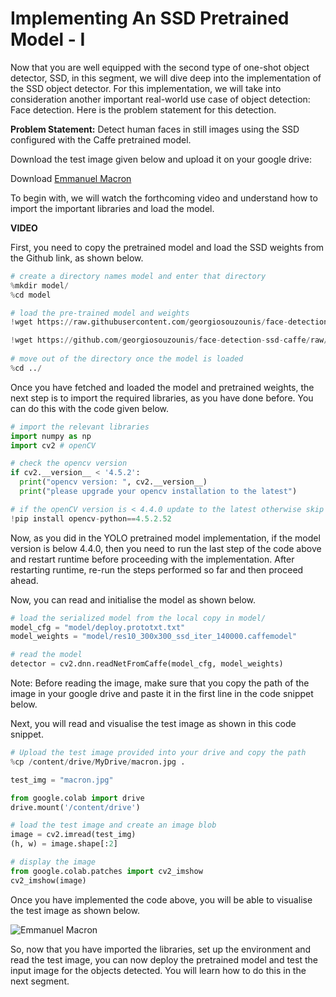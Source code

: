 # Implementing An SSD Pretrained Model - I

Now that you are well equipped with the second type of one-shot object detector, SSD, in this segment, we will dive deep into the implementation of the SSD object detector. For this implementation, we will take into consideration another important real-world use case of object detection: Face detection. Here is the problem statement for this detection.

**Problem Statement:** Detect human faces in still images using the SSD configured with the Caffe pretrained model. 

Download the test image given below and upload it on your google drive:

Download [Emmanuel Macron](Emmanuel_Macron.jpeg)

To begin with, we will watch the forthcoming video and understand how to import the important libraries and load the model.

**VIDEO**

First, you need to copy the pretrained model and load the SSD weights from the Github link, as shown below.

```python
# create a directory names model and enter that directory
%mkdir model/
%cd model

# load the pre-trained model and weights
!wget https://raw.githubusercontent.com/georgiosouzounis/face-detection-ssd-caffe/main/model/deploy.prototxt.txt

!wget https://github.com/georgiosouzounis/face-detection-ssd-caffe/raw/main/model/res10_300x300_ssd_iter_140000.caffemodel
 
# move out of the directory once the model is loaded
%cd ../
```

Once you have fetched and loaded the model and pretrained weights, the next step is to import the required libraries, as you have done before. You can do this with the code given below.

```python
# import the relevant libraries
import numpy as np
import cv2 # openCV

# check the opencv version
if cv2.__version__ < '4.5.2':
  print("opencv version: ", cv2.__version__)
  print("please upgrade your opencv installation to the latest")

# if the openCV version is < 4.4.0 update to the latest otherwise skip this step
!pip install opencv-python==4.5.2.52
```

Now, as you did in the YOLO pretrained model implementation, if the model version is below 4.4.0, then you need to run the last step of the code above and restart runtime before proceeding with the implementation. After restarting runtime, re-run the steps performed so far and then proceed ahead.

Now, you can read and initialise the model as shown below.

```python
# load the serialized model from the local copy in model/
model_cfg = "model/deploy.prototxt.txt"
model_weights = "model/res10_300x300_ssd_iter_140000.caffemodel"

# read the model
detector = cv2.dnn.readNetFromCaffe(model_cfg, model_weights)
```

Note: Before reading the image, make sure that you copy the path of the image in your google drive and paste it in the first line in the code snippet below. 

Next, you will read and visualise the test image as shown in this code snippet.

```python
# Upload the test image provided into your drive and copy the path
%cp /content/drive/MyDrive/macron.jpg .

test_img = "macron.jpg"

from google.colab import drive
drive.mount('/content/drive')

# load the test image and create an image blob
image = cv2.imread(test_img)
(h, w) = image.shape[:2]

# display the image 
from google.colab.patches import cv2_imshow
cv2_imshow(image)
```

Once you have implemented the code above, you will be able to visualise the test image as shown below.

![Emmanuel Macron](https://i.ibb.co/2dV4fHw/Emmanuel-Macron.jpg)

So, now that you have imported the libraries, set up the environment and read the test image, you can now deploy the pretrained model and test the input image for the objects detected. You will learn how to do this in the next segment.